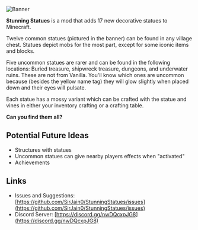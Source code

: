 ![Banner](https://cdn.modrinth.com/data/cached_images/15bf172b60141e9b8e4bab98e4af4d4b396c7685_0.webp)

**Stunning Statues** is a mod that adds 17 new decorative statues to Minecraft.

Twelve common statues (pictured in the banner) can be found in any village chest. Statues depict mobs for the most part, except for some iconic items and blocks. 

Five uncommon statues are rarer and can be found in the following locations: Buried treasure, shipwreck treasure, dungeons, and underwater ruins. These are not from Vanilla. You'll know which ones are uncommon because (besides the yellow name tag) they will glow slightly when placed down and their eyes will pulsate.

Each statue has a mossy variant which can be crafted with the statue and vines in either your inventory crafting or a crafting table. 

**Can you find them all?**

## Potential Future Ideas 
- Structures with statues
- Uncommon statues can give nearby players effects when "activated"
- Achievements

## Links
- Issues and Suggestions: [https://github.com/SirJain0/StunningStatues/issues](https://github.com/SirJain0/StunningStatues/issues)
- Discord Server: [https://discord.gg/nwDQcxpJG8](https://discord.gg/nwDQcxpJG8)
